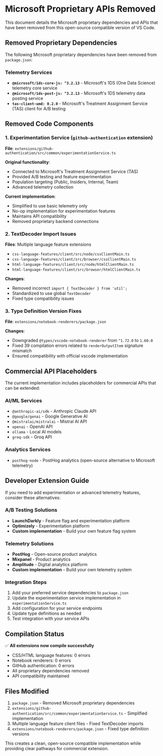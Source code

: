 # Microsoft Proprietary APIs Removed

This document details the Microsoft proprietary dependencies and APIs that have been removed from this open-source compatible version of VS Code.

## Removed Proprietary Dependencies

The following Microsoft proprietary dependencies have been removed from `package.json`:

### Telemetry Services
- **`@microsoft/1ds-core-js: ^3.2.13`** - Microsoft's 1DS (One Data Science) telemetry core service
- **`@microsoft/1ds-post-js: ^3.2.13`** - Microsoft's 1DS telemetry data posting service
- **`tas-client-umd: 0.2.0`** - Microsoft's Treatment Assignment Service (TAS) client for A/B testing

## Removed Code Components

### 1. Experimentation Service (`github-authentication` extension)
**File**: `extensions/github-authentication/src/common/experimentationService.ts`

**Original functionality**:
- Connected to Microsoft's Treatment Assignment Service (TAS)
- Provided A/B testing and feature experimentation
- Population targeting (Public, Insiders, Internal, Team)
- Advanced telemetry collection

**Current implementation**:
- Simplified to use basic telemetry only
- No-op implementation for experimentation features
- Maintains API compatibility
- Removed proprietary backend connections

### 2. TextDecoder Import Issues
**Files**: Multiple language feature extensions
- `css-language-features/client/src/node/cssClientMain.ts`
- `css-language-features/client/src/browser/cssClientMain.ts`
- `html-language-features/client/src/node/htmlClientMain.ts`
- `html-language-features/client/src/browser/htmlClientMain.ts`

**Changes**:
- Removed incorrect `import { TextDecoder } from 'util';`
- Standardized to use global `TextDecoder`
- Fixed type compatibility issues

### 3. Type Definition Version Fixes
**File**: `extensions/notebook-renderers/package.json`

**Changes**:
- Downgraded `@types/vscode-notebook-renderer` from `^1.72.0` to `1.60.0`
- Fixed 39 compilation errors related to `renderOutputItem` signature mismatch
- Ensured compatibility with official vscode implementation

## Commercial API Placeholders

The current implementation includes placeholders for commercial APIs that can be extended:

### AI/ML Services
- `@anthropic-ai/sdk` - Anthropic Claude API
- `@google/genai` - Google Generative AI
- `@mistralai/mistralai` - Mistral AI API
- `openai` - OpenAI API
- `ollama` - Local AI models
- `groq-sdk` - Groq API

### Analytics Services
- `posthog-node` - PostHog analytics (open-source alternative to Microsoft telemetry)

## Developer Extension Guide

If you need to add experimentation or advanced telemetry features, consider these alternatives:

### A/B Testing Solutions
- **LaunchDarkly** - Feature flag and experimentation platform
- **Optimizely** - Experimentation platform
- **Custom implementation** - Build your own feature flag system

### Telemetry Solutions
- **PostHog** - Open-source product analytics
- **Mixpanel** - Product analytics
- **Amplitude** - Digital analytics platform
- **Custom implementation** - Build your own telemetry system

### Integration Steps
1. Add your preferred service dependencies to `package.json`
2. Update the experimentation service implementation in `experimentationService.ts`
3. Add configuration for your service endpoints
4. Update type definitions as needed
5. Test integration with your service APIs

## Compilation Status

✅ **All extensions now compile successfully**
- CSS/HTML language features: 0 errors
- Notebook renderers: 0 errors  
- GitHub authentication: 0 errors
- All proprietary dependencies removed
- API compatibility maintained

## Files Modified

1. `package.json` - Removed Microsoft proprietary dependencies
2. `extensions/github-authentication/src/common/experimentationService.ts` - Simplified implementation
3. Multiple language feature client files - Fixed TextDecoder imports
4. `extensions/notebook-renderers/package.json` - Fixed type definition versions

This creates a clean, open-source compatible implementation while providing clear pathways for commercial extension.
